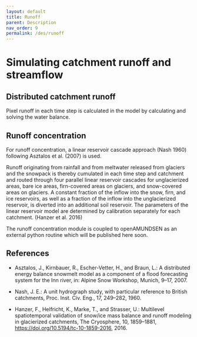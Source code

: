 ```yaml
---
layout: default
title: Runoff
parent: Description
nav_order: 9
permalink: /des/runoff
---
```


# Simulating catchment runoff and streamflow

## Distributed catchment runoff

Pixel runoff in each time step is calculated in the model by calculating and solving the water balance.

## Runoff concentration

For runoff concentration, a linear reservoir cascade approach (Nash 1960) following Asztalos et al. (2007) is used.

Runoff originating from rainfall and from meltwater released from glaciers and the snowpack is thereby cumulated in each time step and catchment and routed through four parallel linear reservoir cascades for unglacierized areas, bare ice areas, firn-covered areas on glaciers, and snow-covered areas on glaciers. A constant fraction of the inflow into the snow, firn, and ice reservoirs, as well as a fraction of the inflow into the unglacierized reservoir, is diverted into an additional soil reservoir. The parameters of the linear reservoir model are determined by calibration separately for each catchment. (Hanzer et al. 2016)

The runoff concentration module is coupled to openAMUNDSEN as an external python routine which will be published here soon.

## References

- Asztalos, J., Kirnbauer, R., Escher-Vetter, H., and Braun, L.: A distributed energy balance snowmelt model as a component of a flood forecasting system for the Inn river, in: Alpine Snow Workshop, Munich, 9–17, 2007.

- Nash, J. E.: A unit hydrograph study, with particular reference to British catchments, Proc. Inst. Civ. Eng., 17, 249–282, 1960.

- Hanzer, F., Helfricht, K., Marke, T., and Strasser, U.: Multilevel spatiotemporal validation of snow/ice mass balance and runoff modeling in glacierized catchments, The Cryosphere, 10, 1859–1881, https://doi.org/10.5194/tc-10-1859-2016, 2016.

